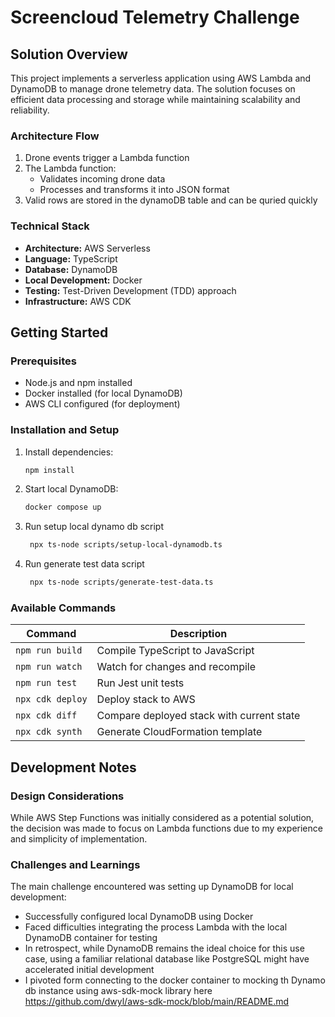 # Screencloud Telemetry Challenge

## Solution Overview

This project implements a serverless application using AWS Lambda and DynamoDB to manage drone telemetry data. The solution focuses on efficient data processing and storage while maintaining scalability and reliability.

### Architecture Flow

1. Drone events trigger a Lambda function
2. The Lambda function:
   - Validates incoming drone data
   - Processes and transforms it into JSON format
3. Valid rows are stored in the dynamoDB table and can be quried quickly 

### Technical Stack

- **Architecture:** AWS Serverless
- **Language:** TypeScript
- **Database:** DynamoDB
- **Local Development:** Docker
- **Testing:** Test-Driven Development (TDD) approach
- **Infrastructure:** AWS CDK

## Getting Started

### Prerequisites

- Node.js and npm installed
- Docker installed (for local DynamoDB)
- AWS CLI configured (for deployment)

### Installation and Setup

1. Install dependencies:
   ```bash
   npm install
   ```

2. Start local DynamoDB:
   ```bash
   docker compose up
   ```

3. Run setup local dynamo db script
   ```bash
    npx ts-node scripts/setup-local-dynamodb.ts
   ```

4. Run generate test data script
   ```bash
    npx ts-node scripts/generate-test-data.ts
   ```

### Available Commands

| Command | Description |
|---------|-------------|
| `npm run build` | Compile TypeScript to JavaScript |
| `npm run watch` | Watch for changes and recompile |
| `npm run test` | Run Jest unit tests |
| `npx cdk deploy` | Deploy stack to AWS |
| `npx cdk diff` | Compare deployed stack with current state |
| `npx cdk synth` | Generate CloudFormation template |

## Development Notes

### Design Considerations

While AWS Step Functions was initially considered as a potential solution, the decision was made to focus on Lambda functions due to my experience and simplicity of implementation.

### Challenges and Learnings

The main challenge encountered was setting up DynamoDB for local development:
- Successfully configured local DynamoDB using Docker
- Faced difficulties integrating the process Lambda with the local DynamoDB container for testing
- In retrospect, while DynamoDB remains the ideal choice for this use case, using a familiar relational database like PostgreSQL might have accelerated initial development   
- I pivoted form connecting to the docker container to mocking th Dynamo db instance using aws-sdk-mock library here https://github.com/dwyl/aws-sdk-mock/blob/main/README.md 